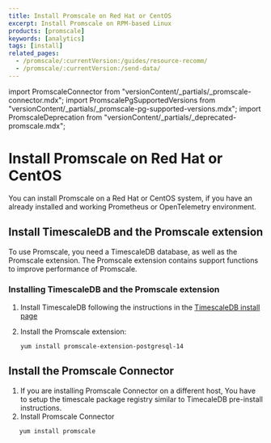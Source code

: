 ```yaml
---
title: Install Promscale on Red Hat or CentOS
excerpt: Install Promscale on RPM-based Linux
products: [promscale]
keywords: [analytics]
tags: [install]
related_pages:
  - /promscale/:currentVersion:/guides/resource-recomm/
  - /promscale/:currentVersion:/send-data/
---
```


import PromscaleConnector from "versionContent/_partials/_promscale-connector.mdx";
import PromscalePgSupportedVersions from "versionContent/_partials/_promscale-pg-supported-versions.mdx";
import PromscaleDeprecation from "versionContent/_partials/_deprecated-promscale.mdx";

# Install Promscale on Red Hat or CentOS

<PromscaleDeprecation />

You can install Promscale on a Red Hat or CentOS system, if you have an
already installed and working Prometheus or OpenTelemetry environment.

## Install TimescaleDB and the Promscale extension

To use Promscale, you need a TimescaleDB database, as well as the Promscale
extension. The Promscale extension contains support functions to improve
performance of Promscale.

<Procedure>

### Installing TimescaleDB and the Promscale extension

1.  Install TimescaleDB following the instructions in the
    [TimescaleDB install page][tsdb-install-self-hosted]
1.  Install the Promscale extension:

    ```
    yum install promscale-extension-postgresql-14
    ```

    <PromscalePgSupportedVersions />

</Procedure>

## Install the Promscale Connector

<PromscaleConnector />

1.  If you are installing Promscale Connector on a different host, You have to setup
   the timescale package registry similar to TimecaleDB pre-install instructions.
1.  Install Promscale Connector

   ```bash
      yum install promscale
   ```

[tsdb-install-self-hosted]: /self-hosted/latest/install/
